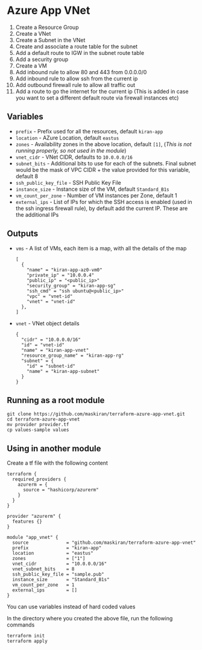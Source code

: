 # Azure App VNet

1. Create a Resource Group
1. Create a VNet
1. Create a Subnet in the VNet
1. Create and associate a route table for the subnet
1. Add a default route to IGW in the subnet route table
1. Add a security group
1. Create a VM
1. Add inbound rule to allow 80 and 443 from 0.0.0.0/0
1. Add inbound rule to allow ssh from the current ip
1. Add outbound firewall rule to allow all traffic out
1. Add a route to go the internet for the current ip (This is added in case you want to set a different default route via firewall instances etc)

## Variables

* `prefix` - Prefix used for all the resources, default `kiran-app`
* `location` - AZure Location, default `eastus`
* `zones` - Availability zones in the above location, default `[1]`, (*This is not running properly, so not used in the module*)
* `vnet_cidr` - VNet CIDR, defaults to `10.0.0.0/16`
* `subnet_bits` - Additional bits to use for each of the subnets. Final subnet would be the mask of VPC CIDR + the value provided for this variable, default 8 
* `ssh_public_key_file` - SSH Public Key File
* `instance_size` - Instance size of the VM, default `Standard_B1s`
* `vm_count_per_zone` - Number of VM instances per Zone, default 1
* `external_ips` - List of IPs for which the SSH access is enabled (used in the ssh ingress firewall rule), by default add the current IP. These are the additional IPs

## Outputs

* `vms` - A list of VMs, each item is a map, with all the details of the map
  ```
  [
    {
      "name" = "kiran-app-az0-vm0"
      "private_ip" = "10.0.0.4"
      "public_ip" = "<public_ip>"
      "security_group" = "kiran-app-sg"
      "ssh_cmd" = "ssh ubuntu@<public_ip>"
      "vpc" = "vnet-id"
      "vnet" = "vnet-id"
    },
  ]
  ```
* `vnet` - VNet object details
  ```
  {
    "cidr" = "10.0.0.0/16"
    "id" = "vnet-id"
    "name" = "kiran-app-vnet"
    "resource_group_name" = "kiran-app-rg"
    "subnet" = {
      "id" = "subnet-id"
      "name" = "kiran-app-subnet"
    }
  }
  ```

## Running as a root module

```
git clone https://github.com/maskiran/terraform-azure-app-vnet.git
cd terraform-azure-app-vnet
mv provider provider.tf
cp values-sample values
```

## Using in another module

Create a tf file with the following content

```hcl
terraform {
  required_providers {
    azurerm = {
      source = "hashicorp/azurerm"
    }
  }
}

provider "azurerm" {
  features {}
}

module "app_vnet" {
  source              = "github.com/maskiran/terraform-azure-app-vnet"
  prefix              = "kiran-app"
  location            = "eastus"
  zones               = ["1"]
  vnet_cidr           = "10.0.0.0/16"
  vnet_subnet_bits    = 8
  ssh_public_key_file = "sample.pub"
  instance_size       = "Standard_B1s"
  vm_count_per_zone   = 1
  external_ips        = []
}
```

You can use variables instead of hard coded values

In the directory where you created the above file, run the following commands

```
terraform init
terraform apply
```
